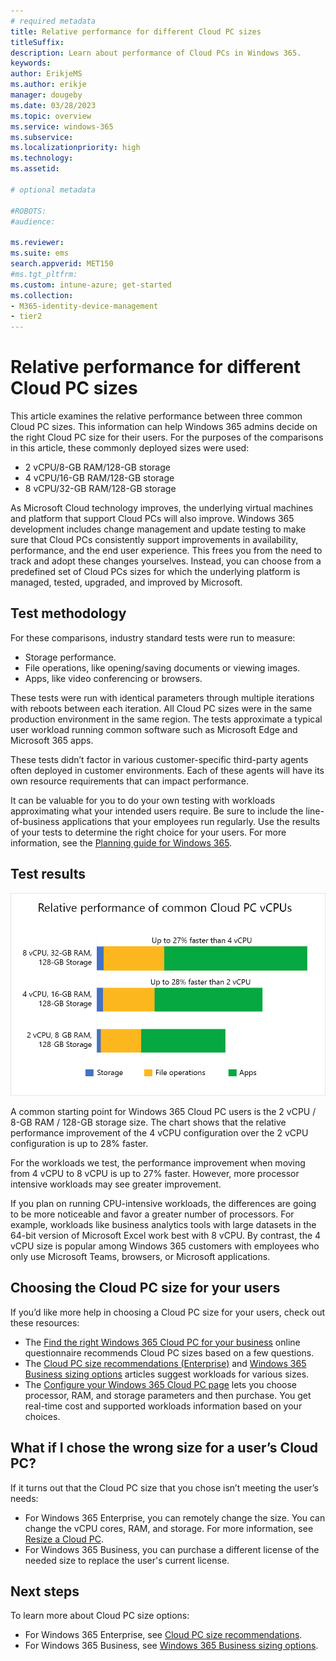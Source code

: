 ```yaml
---
# required metadata
title: Relative performance for different Cloud PC sizes
titleSuffix:
description: Learn about performance of Cloud PCs in Windows 365.
keywords:
author: ErikjeMS  
ms.author: erikje
manager: dougeby
ms.date: 03/28/2023
ms.topic: overview
ms.service: windows-365
ms.subservice:
ms.localizationpriority: high
ms.technology:
ms.assetid: 

# optional metadata

#ROBOTS:
#audience:

ms.reviewer: 
ms.suite: ems
search.appverid: MET150
#ms.tgt_pltfrm:
ms.custom: intune-azure; get-started
ms.collection:
- M365-identity-device-management
- tier2
---
```


# Relative performance for different Cloud PC sizes

This article examines the relative performance between three common Cloud PC sizes. This information can help Windows 365 admins decide on the right Cloud PC size for their users.
For the purposes of the comparisons in this article, these commonly deployed sizes were used:

- 2 vCPU/8-GB RAM/128-GB storage
- 4 vCPU/16-GB RAM/128-GB storage
- 8 vCPU/32-GB RAM/128-GB storage

As Microsoft Cloud technology improves, the underlying virtual machines and platform that support Cloud PCs will also improve. Windows 365 development includes change management and update testing to make sure that Cloud PCs consistently support improvements in availability, performance, and the end user experience. This frees you from the need to track and adopt these changes yourselves. Instead, you can choose from a predefined set of Cloud PCs sizes for which the underlying platform is managed, tested, upgraded, and improved by Microsoft.

## Test methodology

For these comparisons, industry standard tests were run to measure:

- Storage performance.
- File operations, like opening/saving documents or viewing images.
- Apps, like video conferencing or browsers.

These tests were run with identical parameters through multiple iterations with reboots between each iteration. All Cloud PC sizes were in the same production environment in the same region. The tests approximate a typical user workload running common software such as Microsoft Edge and Microsoft 365 apps.

These tests didn’t factor in various customer-specific third-party agents often deployed in customer environments. Each of these agents will have its own resource requirements that can impact performance.

It can be valuable for you to do your own testing with workloads approximating what your intended users require. Be sure to include the line-of-business applications that your employees run regularly. Use the results of your tests to determine the right choice for your users. For more information, see the [Planning guide for Windows 365](enterrprise/planning-guidemd).

## Test results

![Diagram of relative Winodws 365 Cloud PC vCPU performance](media/relative-cloud-pc-performance/relative-cloud-pc-performance.png)

A common starting point for Windows 365 Cloud PC users is the 2 vCPU / 8-GB RAM / 128-GB storage size. The chart shows that the relative performance improvement of the 4 vCPU configuration over the 2 vCPU configuration is up to 28% faster.  

For the workloads we test, the performance improvement when moving from 4 vCPU to 8 vCPU is up to 27% faster. However, more processor intensive workloads may see greater improvement.

If you plan on running CPU-intensive workloads, the differences are going to be more noticeable and favor a greater number of processors. For example, workloads like business analytics tools with large datasets in the 64-bit version of Microsoft Excel work best with 8 vCPU. By contrast, the 4 vCPU size is popular among Windows 365 customers with employees who only use Microsoft Teams, browsers, or Microsoft applications.

## Choosing the Cloud PC size for your users

If you’d like more help in choosing a Cloud PC size for your users, check out these resources:

- The [Find the right Windows 365 Cloud PC for your business](https://www.microsoft.com/en-us/windows-365/cloud-pc-chooser?) online questionnaire recommends Cloud PC sizes based on a few questions.
- The [Cloud PC size recommendations (Enterprise)](enterprise/cloud-pc-size-recommendations.md) and [Windows 365 Business sizing options](business/windows-365-business-sizing.md) articles suggest workloads for various sizes.
- The [Configure your Windows 365 Cloud PC page](https://www.microsoft.com/en-us/windows-365/enterprise/configure?sku=CFQ7TTC0HHS9%2F0012) lets you choose processor, RAM, and storage parameters and then purchase. You get real-time cost and supported workloads information based on your choices.

## What if I chose the wrong size for a user’s Cloud PC?

If it turns out that the Cloud PC size that you chose isn’t meeting the user’s needs:

- For Windows 365 Enterprise, you can remotely change the size. You can change the vCPU cores, RAM, and storage. For more information, see [Resize a Cloud PC](resize-cloud-pc.md).
- For Windows 365 Business, you can purchase a different license of the needed size to replace the user's current license.

## Next steps

To learn more about Cloud PC size options:

- For Windows 365 Enterprise, see [Cloud PC size recommendations](enterprise/cloud-pc-size-recommendations.md).
- For Windows 365 Business, see [Windows 365 Business sizing options](business/windows-365-business-sizing.md).
